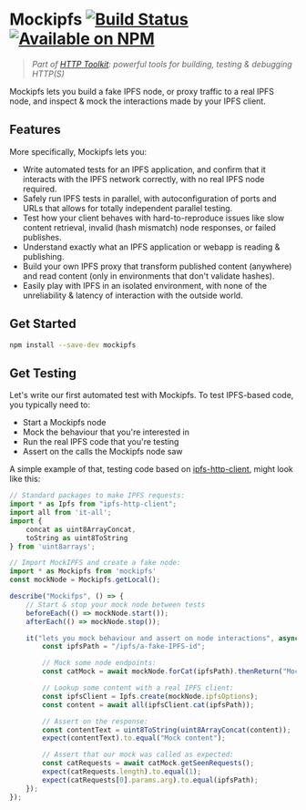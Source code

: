 # Mockipfs [![Build Status](https://github.com/httptoolkit/mockipfs/workflows/CI/badge.svg)](https://github.com/httptoolkit/mockipfs/actions) [![Available on NPM](https://img.shields.io/npm/v/mockipfs.svg)](https://npmjs.com/package/mockipfs)

> _Part of [HTTP Toolkit](https://httptoolkit.tech): powerful tools for building, testing & debugging HTTP(S)_

Mockipfs lets you build a fake IPFS node, or proxy traffic to a real IPFS node, and inspect & mock the interactions made by your IPFS client.

## Features

More specifically, Mockipfs lets you:

* Write automated tests for an IPFS application, and confirm that it interacts with the IPFS network correctly, with no real IPFS node required.
* Safely run IPFS tests in parallel, with autoconfiguration of ports and URLs that allows for totally independent parallel testing.
* Test how your client behaves with hard-to-reproduce issues like slow content retrieval, invalid (hash mismatch) node responses, or failed publishes.
* Understand exactly what an IPFS application or webapp is reading & publishing.
* Build your own IPFS proxy that transform published content (anywhere) and read content (only in environments that don't validate hashes).
* Easily play with IPFS in an isolated environment, with none of the unreliability & latency of interaction with the outside world.

## Get Started

```bash
npm install --save-dev mockipfs
```

## Get Testing

Let's write our first automated test with Mockipfs. To test IPFS-based code, you typically need to:

* Start a Mockipfs node
* Mock the behaviour that you're interested in
* Run the real IPFS code that you're testing
* Assert on the calls the Mockipfs node saw

A simple example of that, testing code based on [ipfs-http-client](https://www.npmjs.com/package/ipfs-http-client), might look like this:

```typescript
// Standard packages to make IPFS requests:
import * as Ipfs from "ipfs-http-client";
import all from 'it-all';
import {
    concat as uint8ArrayConcat,
    toString as uint8ToString
} from 'uint8arrays';

// Import MockIPFS and create a fake node:
import * as Mockipfs from 'mockipfs'
const mockNode = Mockipfs.getLocal();

describe("Mockifps", () => {
    // Start & stop your mock node between tests
    beforeEach(() => mockNode.start());
    afterEach(() => mockNode.stop());

    it("lets you mock behaviour and assert on node interactions", async () => {
        const ipfsPath = "/ipfs/a-fake-IPFS-id";

        // Mock some node endpoints:
        const catMock = await mockNode.forCat(ipfsPath).thenReturn("Mock content");

        // Lookup some content with a real IPFS client:
        const ipfsClient = Ipfs.create(mockNode.ipfsOptions);
        const content = await all(ipfsClient.cat(ipfsPath));

        // Assert on the response:
        const contentText = uint8ToString(uint8ArrayConcat(content));
        expect(contentText).to.equal("Mock content");

        // Assert that our mock was called as expected:
        const catRequests = await catMock.getSeenRequests();
        expect(catRequests.length).to.equal(1);
        expect(catRequests[0].params.arg).to.equal(ipfsPath);
    });
});
```